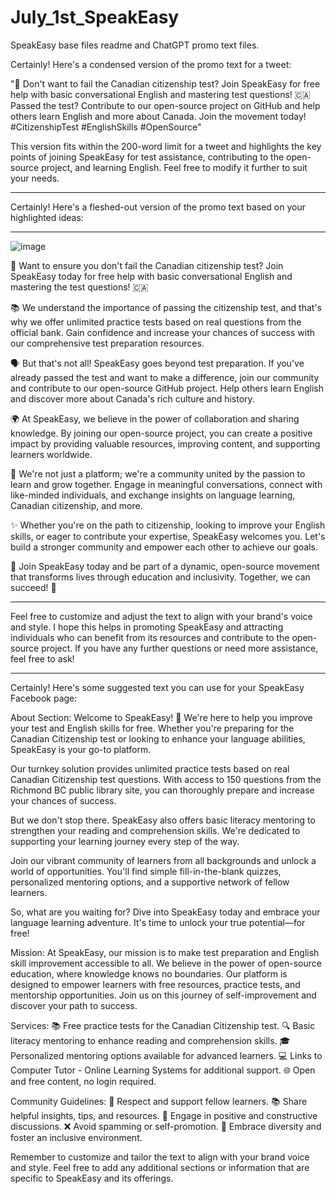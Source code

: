 # July_1st_SpeakEasy
SpeakEasy base files readme and ChatGPT promo text files. 

Certainly! Here's a condensed version of the promo text for a tweet:

"🌟 Don't want to fail the Canadian citizenship test? Join SpeakEasy for free help with basic conversational English and mastering test questions! 🇨🇦 Passed the test? Contribute to our open-source project on GitHub and help others learn English and more about Canada. Join the movement today! #CitizenshipTest #EnglishSkills #OpenSource"

This version fits within the 200-word limit for a tweet and highlights the key points of joining SpeakEasy for test assistance, contributing to the open-source project, and learning English. Feel free to modify it further to suit your needs.

---------------------------------

Certainly! Here's a fleshed-out version of the promo text based on your highlighted ideas:

---
![image](https://github.com/idle-hand/July_1st_SpeakEasy/assets/33843929/211b67a6-2015-4c4c-a24e-fcba2f770808)

🌟 Want to ensure you don't fail the Canadian citizenship test? Join SpeakEasy today for free help with basic conversational English and mastering the test questions! 🇨🇦

📚 We understand the importance of passing the citizenship test, and that's why we offer unlimited practice tests based on real questions from the official bank. Gain confidence and increase your chances of success with our comprehensive test preparation resources.

🗣️ But that's not all! SpeakEasy goes beyond test preparation. If you've already passed the test and want to make a difference, join our community and contribute to our open-source GitHub project. Help others learn English and discover more about Canada's rich culture and history.

🌍 At SpeakEasy, we believe in the power of collaboration and sharing knowledge. By joining our open-source project, you can create a positive impact by providing valuable resources, improving content, and supporting learners worldwide.

🙌 We're not just a platform; we're a community united by the passion to learn and grow together. Engage in meaningful conversations, connect with like-minded individuals, and exchange insights on language learning, Canadian citizenship, and more.

✨ Whether you're on the path to citizenship, looking to improve your English skills, or eager to contribute your expertise, SpeakEasy welcomes you. Let's build a stronger community and empower each other to achieve our goals.

🔗 Join SpeakEasy today and be part of a dynamic, open-source movement that transforms lives through education and inclusivity. Together, we can succeed! 💪

---

Feel free to customize and adjust the text to align with your brand's voice and style. I hope this helps in promoting SpeakEasy and attracting individuals who can benefit from its resources and contribute to the open-source project. If you have any further questions or need more assistance, feel free to ask!

---------------------------------
Certainly! Here's some suggested text you can use for your SpeakEasy Facebook page:

About Section:
Welcome to SpeakEasy! 🌟 We're here to help you improve your test and English skills for free. Whether you're preparing for the Canadian Citizenship test or looking to enhance your language abilities, SpeakEasy is your go-to platform.

Our turnkey solution provides unlimited practice tests based on real Canadian Citizenship test questions. With access to 150 questions from the Richmond BC public library site, you can thoroughly prepare and increase your chances of success.

But we don't stop there. SpeakEasy also offers basic literacy mentoring to strengthen your reading and comprehension skills. We're dedicated to supporting your learning journey every step of the way.

Join our vibrant community of learners from all backgrounds and unlock a world of opportunities. You'll find simple fill-in-the-blank quizzes, personalized mentoring options, and a supportive network of fellow learners.

So, what are you waiting for? Dive into SpeakEasy today and embrace your language learning adventure. It's time to unlock your true potential—for free!

Mission:
At SpeakEasy, our mission is to make test preparation and English skill improvement accessible to all. We believe in the power of open-source education, where knowledge knows no boundaries. Our platform is designed to empower learners with free resources, practice tests, and mentorship opportunities. Join us on this journey of self-improvement and discover your path to success.

Services:
📚 Free practice tests for the Canadian Citizenship test.
🔍 Basic literacy mentoring to enhance reading and comprehension skills.
🎓 Personalized mentoring options available for advanced learners.
💻 Links to Computer Tutor - Online Learning Systems for additional support.
🌐 Open and free content, no login required.

Community Guidelines:
🤝 Respect and support fellow learners.
📚 Share helpful insights, tips, and resources.
💬 Engage in positive and constructive discussions.
❌ Avoid spamming or self-promotion.
🙌 Embrace diversity and foster an inclusive environment.

Remember to customize and tailor the text to align with your brand voice and style. Feel free to add any additional sections or information that are specific to SpeakEasy and its offerings.
